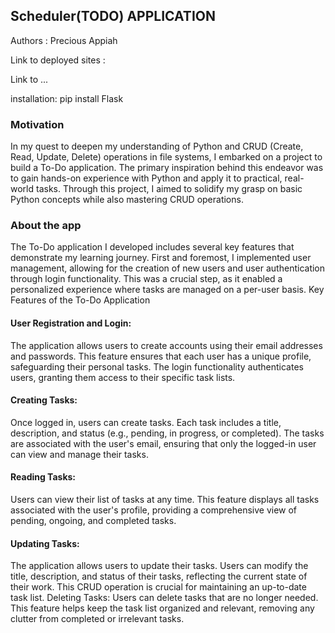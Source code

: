 ## Scheduler(TODO) APPLICATION 

Authors : Precious Appiah

Link to deployed sites :

Link to ...

installation: pip install Flask 


### Motivation
In my quest to deepen my understanding of Python and CRUD (Create, Read, Update, Delete) operations in file systems, I embarked on a project to build a To-Do application. The primary inspiration behind this endeavor was to gain hands-on experience with Python and apply it to practical, real-world tasks. Through this project, I aimed to solidify my grasp on basic Python concepts while also mastering CRUD operations.

### About the app
The To-Do application I developed includes several key features that demonstrate my learning journey. First and foremost, I implemented user management, allowing for the creation of new users and user authentication through login functionality. This was a crucial step, as it enabled a personalized experience where tasks are managed on a per-user basis.
Key Features of the To-Do Application

#### User Registration and Login:
The application allows users to create accounts using their email addresses and passwords. This feature ensures that each user has a unique profile, safeguarding their personal tasks. The login functionality authenticates users, granting them access to their specific task lists.
#### Creating Tasks:
Once logged in, users can create tasks. Each task includes a title, description, and status (e.g., pending, in progress, or completed). The tasks are associated with the user's email, ensuring that only the logged-in user can view and manage their tasks.
#### Reading Tasks:
Users can view their list of tasks at any time. This feature displays all tasks associated with the user's profile, providing a comprehensive view of pending, ongoing, and completed tasks.
#### Updating Tasks:
The application allows users to update their tasks. Users can modify the title, description, and status of their tasks, reflecting the current state of their work. This CRUD operation is crucial for maintaining an up-to-date task list.
Deleting Tasks: Users can delete tasks that are no longer needed. This feature helps keep the task list organized and relevant, removing any clutter from completed or irrelevant tasks.

